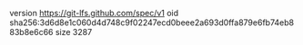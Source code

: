 version https://git-lfs.github.com/spec/v1
oid sha256:3d6d8e1c060d4d748c9f02247ecd0beee2a693d0ffa879e6fb74eb883b8e6c66
size 3287
